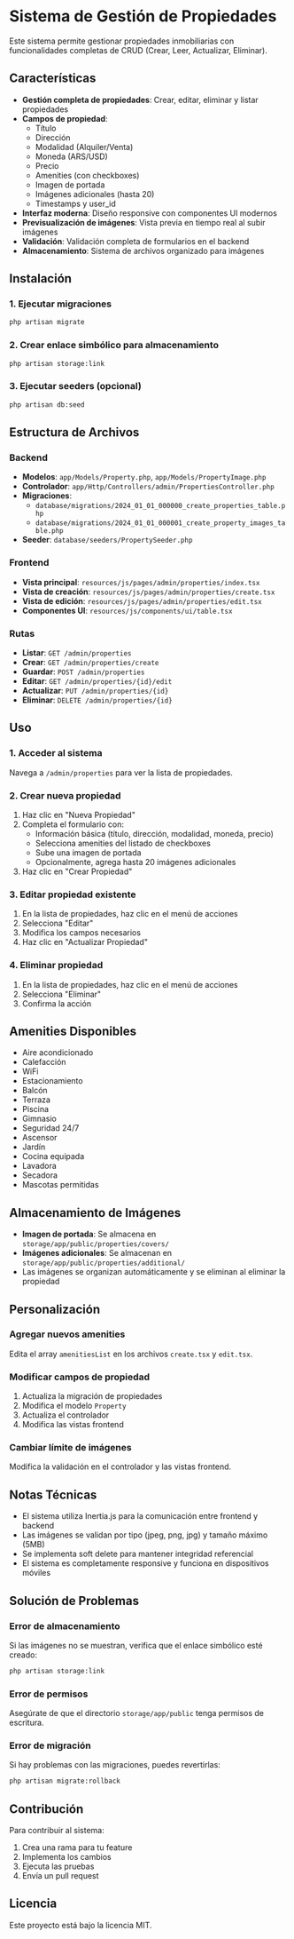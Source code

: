 # Sistema de Gestión de Propiedades

Este sistema permite gestionar propiedades inmobiliarias con funcionalidades completas de CRUD (Crear, Leer, Actualizar, Eliminar).

## Características

- **Gestión completa de propiedades**: Crear, editar, eliminar y listar propiedades
- **Campos de propiedad**:
  - Título
  - Dirección
  - Modalidad (Alquiler/Venta)
  - Moneda (ARS/USD)
  - Precio
  - Amenities (con checkboxes)
  - Imagen de portada
  - Imágenes adicionales (hasta 20)
  - Timestamps y user_id
- **Interfaz moderna**: Diseño responsive con componentes UI modernos
- **Previsualización de imágenes**: Vista previa en tiempo real al subir imágenes
- **Validación**: Validación completa de formularios en el backend
- **Almacenamiento**: Sistema de archivos organizado para imágenes

## Instalación

### 1. Ejecutar migraciones

```bash
php artisan migrate
```

### 2. Crear enlace simbólico para almacenamiento

```bash
php artisan storage:link
```

### 3. Ejecutar seeders (opcional)

```bash
php artisan db:seed
```

## Estructura de Archivos

### Backend

- **Modelos**: `app/Models/Property.php`, `app/Models/PropertyImage.php`
- **Controlador**: `app/Http/Controllers/admin/PropertiesController.php`
- **Migraciones**: 
  - `database/migrations/2024_01_01_000000_create_properties_table.php`
  - `database/migrations/2024_01_01_000001_create_property_images_table.php`
- **Seeder**: `database/seeders/PropertySeeder.php`

### Frontend

- **Vista principal**: `resources/js/pages/admin/properties/index.tsx`
- **Vista de creación**: `resources/js/pages/admin/properties/create.tsx`
- **Vista de edición**: `resources/js/pages/admin/properties/edit.tsx`
- **Componentes UI**: `resources/js/components/ui/table.tsx`

### Rutas

- **Listar**: `GET /admin/properties`
- **Crear**: `GET /admin/properties/create`
- **Guardar**: `POST /admin/properties`
- **Editar**: `GET /admin/properties/{id}/edit`
- **Actualizar**: `PUT /admin/properties/{id}`
- **Eliminar**: `DELETE /admin/properties/{id}`

## Uso

### 1. Acceder al sistema

Navega a `/admin/properties` para ver la lista de propiedades.

### 2. Crear nueva propiedad

1. Haz clic en "Nueva Propiedad"
2. Completa el formulario con:
   - Información básica (título, dirección, modalidad, moneda, precio)
   - Selecciona amenities del listado de checkboxes
   - Sube una imagen de portada
   - Opcionalmente, agrega hasta 20 imágenes adicionales
3. Haz clic en "Crear Propiedad"

### 3. Editar propiedad existente

1. En la lista de propiedades, haz clic en el menú de acciones
2. Selecciona "Editar"
3. Modifica los campos necesarios
4. Haz clic en "Actualizar Propiedad"

### 4. Eliminar propiedad

1. En la lista de propiedades, haz clic en el menú de acciones
2. Selecciona "Eliminar"
3. Confirma la acción

## Amenities Disponibles

- Aire acondicionado
- Calefacción
- WiFi
- Estacionamiento
- Balcón
- Terraza
- Piscina
- Gimnasio
- Seguridad 24/7
- Ascensor
- Jardín
- Cocina equipada
- Lavadora
- Secadora
- Mascotas permitidas

## Almacenamiento de Imágenes

- **Imagen de portada**: Se almacena en `storage/app/public/properties/covers/`
- **Imágenes adicionales**: Se almacenan en `storage/app/public/properties/additional/`
- Las imágenes se organizan automáticamente y se eliminan al eliminar la propiedad

## Personalización

### Agregar nuevos amenities

Edita el array `amenitiesList` en los archivos `create.tsx` y `edit.tsx`.

### Modificar campos de propiedad

1. Actualiza la migración de propiedades
2. Modifica el modelo `Property`
3. Actualiza el controlador
4. Modifica las vistas frontend

### Cambiar límite de imágenes

Modifica la validación en el controlador y las vistas frontend.

## Notas Técnicas

- El sistema utiliza Inertia.js para la comunicación entre frontend y backend
- Las imágenes se validan por tipo (jpeg, png, jpg) y tamaño máximo (5MB)
- Se implementa soft delete para mantener integridad referencial
- El sistema es completamente responsive y funciona en dispositivos móviles

## Solución de Problemas

### Error de almacenamiento

Si las imágenes no se muestran, verifica que el enlace simbólico esté creado:
```bash
php artisan storage:link
```

### Error de permisos

Asegúrate de que el directorio `storage/app/public` tenga permisos de escritura.

### Error de migración

Si hay problemas con las migraciones, puedes revertirlas:
```bash
php artisan migrate:rollback
```

## Contribución

Para contribuir al sistema:

1. Crea una rama para tu feature
2. Implementa los cambios
3. Ejecuta las pruebas
4. Envía un pull request

## Licencia

Este proyecto está bajo la licencia MIT.
